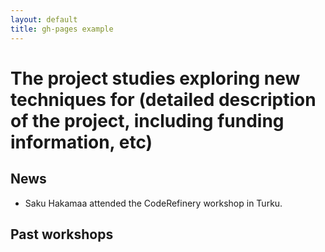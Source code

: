 ```yaml
---
layout: default
title: gh-pages example
---
```


# The project studies exploring new techniques for (detailed description of the project, including funding information, etc)

## News

* Saku Hakamaa attended the CodeRefinery workshop in Turku.

## Past workshops
